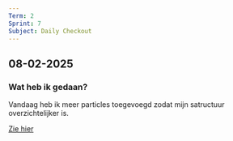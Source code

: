 ```yaml
---
Term: 2  
Sprint: 7  
Subject: Daily Checkout  
---
```


## 08-02-2025

### Wat heb ik gedaan?

Vandaag heb ik meer particles toegevoegd zodat mijn satructuur overzichtelijker is.

[Zie hier](https://github.com/DivaniNL/connect-your-tribe-profile-card/blob/2f32ce312944b6d93765fc3dbca837e305355828/views/index.liquid#L5-L33)
